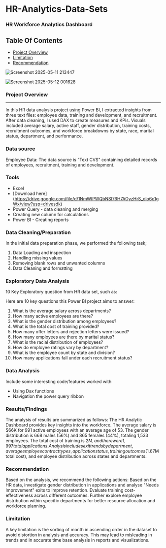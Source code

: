# HR-Analytics-Data-Sets
### HR Workforce Analytics Dashboard

## Table Of Contents

- [Project Overview](#project-overview)
- [Limitation](#limitation)
- [Recommendation](#recommendation)
  
![Screenshot 2025-05-11 213447](https://github.com/user-attachments/assets/5ea9c2bf-a5e0-48a8-9834-b3fc73b8f170)

![Screenshot 2025-05-12 001628](https://github.com/user-attachments/assets/4a6a63c6-c692-4348-bfc7-5733ad67fc52)

### Project Overview

---

In this HR data analysis project using Power BI, I extracted insights from three text files: employee data, training and development, and recruitment. After data cleaning, I used DAX to create measures and KPIs. Visuals included average salary, active staff, gender distribution, training costs, recruitment outcomes, and workforce breakdowns by state, race, marital status, department, and performance.



### Data source

Employee Data: The data source is "Text CVS" containing detailed records of employees, recruitment, training and development.

### Tools

- Excel
- [Download here] (https://drive.google.com/file/d/1NmWIPWQbNSl76H7AOyzHrS_dlo6o1gWx/view?usp=drivesdk)
- Power Query - data cleaning and merging
- Creating new column for calculations
- Power BI - Creating reports


### Data Cleaning/Preparation


In the initial data preparation phase, we performed the following task;
1. Data Loading and inspection
2. Handling missing values
3. Removing blank rows and unwanted columns
3. Data Cleaning and formatting

### Exploratory Data Analysis

10 Key Exploratory question from HR data set, such as:

Here are 10 key questions this Power BI project aims to answer:

1.	What is the average salary across departments?
2.	How many active employees are there?
3.	What is the gender distribution among employees?
4.	What is the total cost of training provided?
5.	How many offer letters and rejection letters were issued?
6.	How many employees are there by marital status?
7.	What is the racial distribution of employees?
8.	How do employee ratings vary by department?
9.	What is the employee count by state and division?
10.	How many applications fall under each recruitment status?


  ### Data Analysis

  Include some interesting code/features worked with
   - Using Dax functions
  - Navigation the power query ribbon


  ### Results/Findings
  
The analysis of results are summarized as follows:
The HR Analytic Dashboard provides key insights into the workforce. The average salary is $66K for 991 active employees with an average age of 53. The gender distribution is 668 males (56%) and 865 females (44%), totaling 1,533 employees. The total cost of training is $2M, and there were 1,997 total applications. Analysis includes exit trends by department, average employee contract types, application status, training outcomes ($1.67M total cost), and employee distribution across states and departments.

 ### Recommendation

Based on the analysis, we recommend the following actions:
Based on the HR data, investigate gender distribution in applications and analyse "Needs Improvement" exits to improve retention. 
Evaluate training cost-effectiveness across different outcomes. Further explore employee distribution within specific departments for better resource allocation and workforce planning.

### Limitation
A key limitation is the sorting of month in ascending order in the dataset to avoid distortion in analysis and accuracy. This may lead to misleading in trends and in accurate time base analysis in reports and visualizations.



